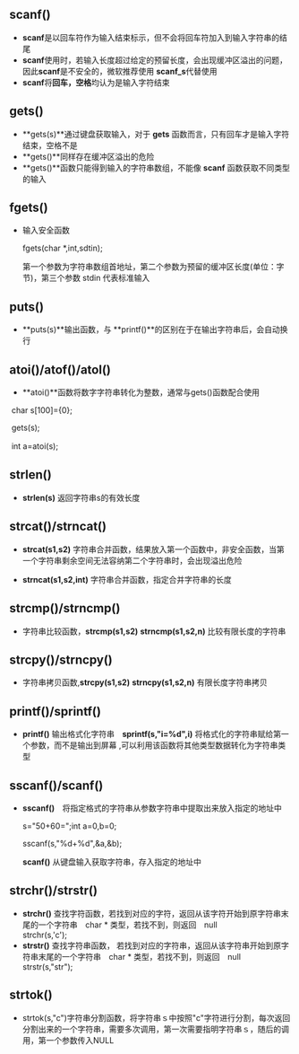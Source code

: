 ## scanf()

- **scanf**是以回车符作为输入结束标示，但不会将回车符加入到输入字符串的结尾
- **scanf**使用时，若输入长度超过给定的预留长度，会出现缓冲区溢出的问题，因此**scanf**是不安全的，微软推荐使用 **scanf_s**代替使用  
- **scanf**将**回车，空格**均认为是输入字符结束　　　



## gets()

- **gets(s)**通过键盘获取输入，对于 **gets** 函数而言，只有回车才是输入字符结束，空格不是
- **gets()**同样存在缓冲区溢出的危险
- **gets()**函数只能得到输入的字符串数组，不能像 **scanf** 函数获取不同类型的输入



## fgets()

- 输入安全函数

  fgets(char *,int,sdtin);

  第一个参数为字符串数组首地址，第二个参数为预留的缓冲区长度(单位：字节)，第三个参数 stdin 代表标准输入 



## puts()

- **puts(s)**输出函数，与 **printf()**的区别在于在输出字符串后，会自动换行　



## atoi()/atof()/atol()

- **atoi()**函数将数字字符串转化为整数，通常与gets()函数配合使用　　

​         char s[100]={0};

​	 gets(s);

​	 int a=atoi(s);　　  



## strlen()   

- **strlen(s)** 返回字符串s的有效长度　　　



## strcat()/strncat()   

- **strcat(s1,s2)** 字符串合并函数，结果放入第一个函数中，非安全函数，当第一个字符串剩余空间无法容纳第二个字符串时，会出现溢出危险

- **strncat(s1,s2,int)** 字符串合并函数，指定合并字符串的长度　　　　　

   


## strcmp()/strncmp()  

- 字符串比较函数，**strcmp(s1,s2)** **strncmp(s1,s2,n)** 比较有限长度的字符串



## strcpy()/strncpy()

- 字符串拷贝函数,**strcpy(s1,s2)** **strncpy(s1,s2,n)** 有限长度字符串拷贝　　　　



## printf()/sprintf()

- **printf()** 输出格式化字符串　**sprintf(s,"i=%d",i)** 将格式化的字符串赋给第一个参数，而不是输出到屏幕 ,可以利用该函数将其他类型数据转化为字符串类型



## sscanf()/scanf()   

- **sscanf()**　将指定格式的字符串从参数字符串中提取出来放入指定的地址中　　

  s="50+60=";int a=0,b=0;

  sscanf(s,"%d+%d",&a,&b);   

  **scanf()** 从键盘输入获取字符串，存入指定的地址中   



## strchr()/strstr()        

- **strchr()** 查找字符函数，若找到对应的字符，返回从该字符开始到原字符串末尾的一个字符串　char * 类型，若找不到，则返回　null    
  strchr(s,'c');
- **strstr()** 查找字符串函数，  若找到对应的字符串，返回从该字符串开始到原字符串末尾的一个字符串　char * 类型，若找不到，则返回　null    
  strstr(s,"str");



## strtok()

- strtok(s,"c")字符串分割函数，将字符串ｓ中按照"c"字符进行分割，每次返回分割出来的一个字符串，需要多次调用，第一次需要指明字符串ｓ，随后的调用，第一个参数传入NULL



